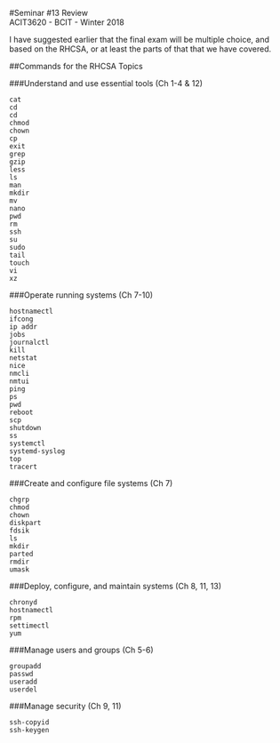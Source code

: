 #Seminar #13 Review  
ACIT3620 - BCIT - Winter 2018

I have suggested earlier that the final exam will be
multiple choice, and based on the RHCSA, or at least
the parts of that that we have covered.

##Commands for the RHCSA  Topics

###Understand and use essential tools (Ch 1-4 & 12)

    cat
    cd
    cd
    chmod
    chown
    cp
    exit
    grep
    gzip
    less
    ls
    man
    mkdir
    mv
    nano
    pwd
    rm
    ssh
    su
    sudo
    tail
    touch
    vi
    xz

###Operate running systems (Ch 7-10)

    hostnamectl
    ifcong
    ip addr
    jobs
    journalctl
    kill
    netstat
    nice
    nmcli
    nmtui
    ping
    ps
    pwd
    reboot
    scp
    shutdown
    ss
    systemctl
    systemd-syslog
    top
    tracert

###Create and configure file systems (Ch 7)

    chgrp
    chmod
    chown
    diskpart
    fdsik
    ls
    mkdir
    parted
    rmdir
    umask


###Deploy, configure, and maintain systems (Ch 8, 11, 13)

    chronyd
    hostnamectl
    rpm
    settimectl
    yum


###Manage users and groups (Ch 5-6)

    groupadd
    passwd
    useradd
    userdel


###Manage security (Ch 9, 11)

    ssh-copyid
    ssh-keygen
